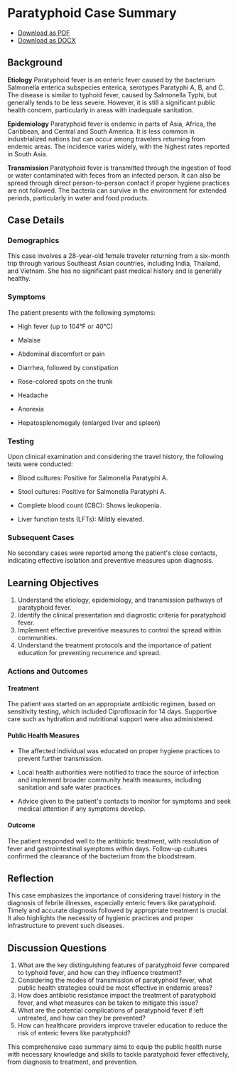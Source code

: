 # Paratyphoid Case Summary
- [Download as PDF](paratyphoid3.pdf)
- [Download as DOCX](paratyphoid3.docx)



## Background

**Etiology**
Paratyphoid fever is an enteric fever caused by the bacterium Salmonella enterica subspecies enterica, serotypes Paratyphi A, B, and C. The disease is similar to typhoid fever, caused by Salmonella Typhi, but generally tends to be less severe. However, it is still a significant public health concern, particularly in areas with inadequate sanitation.

**Epidemiology**
Paratyphoid fever is endemic in parts of Asia, Africa, the Caribbean, and Central and South America. It is less common in industrialized nations but can occur among travelers returning from endemic areas. The incidence varies widely, with the highest rates reported in South Asia.

**Transmission**
Paratyphoid fever is transmitted through the ingestion of food or water contaminated with feces from an infected person. It can also be spread through direct person-to-person contact if proper hygiene practices are not followed. The bacteria can survive in the environment for extended periods, particularly in water and food products.

## Case Details

### Demographics
This case involves a 28-year-old female traveler returning from a six-month trip through various Southeast Asian countries, including India, Thailand, and Vietnam. She has no significant past medical history and is generally healthy.

### Symptoms
The patient presents with the following symptoms:

- High fever (up to 104°F or 40°C)

- Malaise

- Abdominal discomfort or pain

- Diarrhea, followed by constipation

- Rose-colored spots on the trunk

- Headache

- Anorexia

- Hepatosplenomegaly (enlarged liver and spleen)

### Testing
Upon clinical examination and considering the travel history, the following tests were conducted:

- Blood cultures: Positive for Salmonella Paratyphi A.

- Stool cultures: Positive for Salmonella Paratyphi A.

- Complete blood count (CBC): Shows leukopenia.

- Liver function tests (LFTs): Mildly elevated.

### Subsequent Cases
No secondary cases were reported among the patient's close contacts, indicating effective isolation and preventive measures upon diagnosis.

## Learning Objectives

1. Understand the etiology, epidemiology, and transmission pathways of paratyphoid fever.
2. Identify the clinical presentation and diagnostic criteria for paratyphoid fever.
3. Implement effective preventive measures to control the spread within communities.
4. Understand the treatment protocols and the importance of patient education for preventing recurrence and spread.

### Actions and Outcomes

#### Treatment
The patient was started on an appropriate antibiotic regimen, based on sensitivity testing, which included Ciprofloxacin for 14 days. Supportive care such as hydration and nutritional support were also administered.

#### Public Health Measures

- The affected individual was educated on proper hygiene practices to prevent further transmission.

- Local health authorities were notified to trace the source of infection and implement broader community health measures, including sanitation and safe water practices.

- Advice given to the patient's contacts to monitor for symptoms and seek medical attention if any symptoms develop.

#### Outcome
The patient responded well to the antibiotic treatment, with resolution of fever and gastrointestinal symptoms within days. Follow-up cultures confirmed the clearance of the bacterium from the bloodstream.

## Reflection
This case emphasizes the importance of considering travel history in the diagnosis of febrile illnesses, especially enteric fevers like paratyphoid. Timely and accurate diagnosis followed by appropriate treatment is crucial. It also highlights the necessity of hygienic practices and proper infrastructure to prevent such diseases.

## Discussion Questions

1. What are the key distinguishing features of paratyphoid fever compared to typhoid fever, and how can they influence treatment?
2. Considering the modes of transmission of paratyphoid fever, what public health strategies could be most effective in endemic areas?
3. How does antibiotic resistance impact the treatment of paratyphoid fever, and what measures can be taken to mitigate this issue?
4. What are the potential complications of paratyphoid fever if left untreated, and how can they be prevented?
5. How can healthcare providers improve traveler education to reduce the risk of enteric fevers like paratyphoid?

This comprehensive case summary aims to equip the public health nurse with necessary knowledge and skills to tackle paratyphoid fever effectively, from diagnosis to treatment, and prevention.
